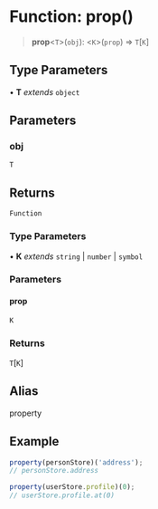 # Function: prop()

> **prop**\<`T`\>(`obj`): \<`K`\>(`prop`) => `T`\[`K`\]

## Type Parameters

• **T** *extends* `object`

## Parameters

### obj

`T`

## Returns

`Function`

### Type Parameters

• **K** *extends* `string` \| `number` \| `symbol`

### Parameters

#### prop

`K`

### Returns

`T`\[`K`\]

## Alias

property

## Example

```ts
property(personStore)('address');
// personStore.address

property(userStore.profile)(0);
// userStore.profile.at(0)
```
